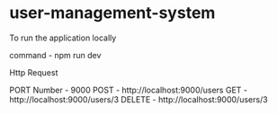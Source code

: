 # user-management-system

To run the application locally

command - npm run dev

Http Request 

PORT Number - 9000
POST - http://localhost:9000/users
GET - http://localhost:9000/users/3
DELETE - http://localhost:9000/users/3